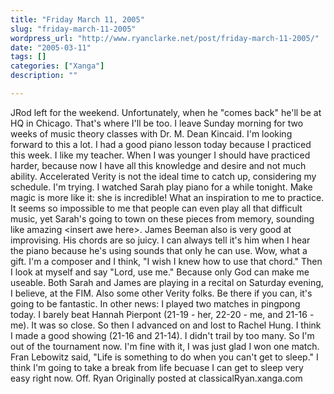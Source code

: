 ```yaml
---
title: "Friday March 11, 2005"
slug: "friday-march-11-2005"
wordpress_url: "http://www.ryanclarke.net/post/friday-march-11-2005/"
date: "2005-03-11"
tags: []
categories: ["Xanga"]
description: ""

---
```


JRod left for the weekend. Unfortunately, when he "comes back" he'll be at HQ in Chicago. That's where I'll be too. I leave Sunday morning for two weeks of music theory classes with Dr. M. Dean Kincaid. I'm looking forward to this a lot.
 I had a good piano lesson today because I practiced this week. I like my teacher. When I was younger I should have practiced harder, because now I have all this knowledge and desire and not much ability. Accelerated Verity is not the ideal time to catch up, considering my schedule. I'm trying. I watched Sarah play piano for a while tonight. Make magic is more like it: she is incredible! What an inspiration to me to practice. It seems so impossible to me that people can even play all that difficult music, yet Sarah's going to town on these pieces from memory, sounding like amazing \<insert awe here\>. James Beeman also is very good at improvising. His chords are so juicy. I can always tell it's him when I hear the piano because he's using sounds that only he can use. Wow, what a gift. I'm a composer and I think, "I wish I knew how to use that chord." Then I look at myself and say "Lord, use me." Because only God can make me useable. Both Sarah and James are playing in a recital on Saturday evening, I believe, at the FIM. Also some other Verity folks. Be there if you can, it's going to be fantastic.
 In other news: I played two matches in pingpong today. I barely beat Hannah Pierpont (21-19 - her, 22-20 - me, and 21-16 - me). It was so close. So then I advanced on and lost to Rachel Hung. I think I made a good showing (21-16 and 21-14). I didn't trail by too many. So I'm out of the tournament now. I'm fine with it, I was just glad I won one match.
Fran Lebowitz said, "Life is something to do when you can't get to sleep." I think I'm going to take a break from life becuase I can get to sleep very easy right now. Off.
 Ryan
Originally posted at classicalRyan.xanga.com
